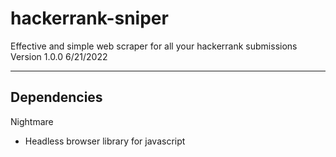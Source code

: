 # hackerrank-sniper

Effective and simple web scraper for all your hackerrank submissions
Version 1.0.0
6/21/2022

---

## Dependencies

Nightmare

- Headless browser library for javascript
